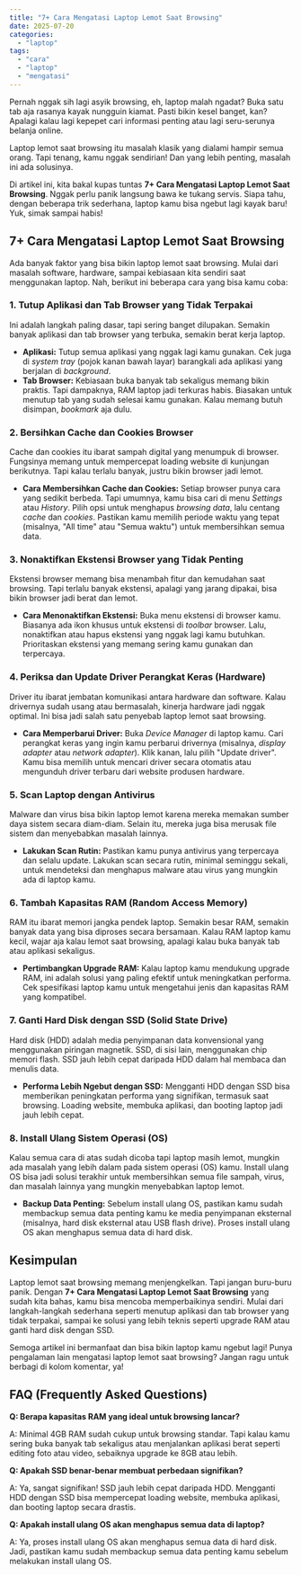 ```yaml
---
title: "7+ Cara Mengatasi Laptop Lemot Saat Browsing"
date: 2025-07-20
categories: 
  - "laptop"
tags: 
  - "cara"
  - "laptop"
  - "mengatasi"
---
```


Pernah nggak sih lagi asyik browsing, eh, laptop malah ngadat? Buka satu tab aja rasanya kayak nungguin kiamat. Pasti bikin kesel banget, kan? Apalagi kalau lagi kepepet cari informasi penting atau lagi seru-serunya belanja online.

Laptop lemot saat browsing itu masalah klasik yang dialami hampir semua orang. Tapi tenang, kamu nggak sendirian! Dan yang lebih penting, masalah ini ada solusinya.

Di artikel ini, kita bakal kupas tuntas **7+ Cara Mengatasi Laptop Lemot Saat Browsing**. Nggak perlu panik langsung bawa ke tukang servis. Siapa tahu, dengan beberapa trik sederhana, laptop kamu bisa ngebut lagi kayak baru! Yuk, simak sampai habis!

## 7+ Cara Mengatasi Laptop Lemot Saat Browsing

Ada banyak faktor yang bisa bikin laptop lemot saat browsing. Mulai dari masalah software, hardware, sampai kebiasaan kita sendiri saat menggunakan laptop. Nah, berikut ini beberapa cara yang bisa kamu coba:

### 1\. Tutup Aplikasi dan Tab Browser yang Tidak Terpakai

Ini adalah langkah paling dasar, tapi sering banget dilupakan. Semakin banyak aplikasi dan tab browser yang terbuka, semakin berat kerja laptop.

- **Aplikasi:** Tutup semua aplikasi yang nggak lagi kamu gunakan. Cek juga di _system tray_ (pojok kanan bawah layar) barangkali ada aplikasi yang berjalan di _background_.
- **Tab Browser:** Kebiasaan buka banyak tab sekaligus memang bikin praktis. Tapi dampaknya, RAM laptop jadi terkuras habis. Biasakan untuk menutup tab yang sudah selesai kamu gunakan. Kalau memang butuh disimpan, _bookmark_ aja dulu.

### 2\. Bersihkan Cache dan Cookies Browser

Cache dan cookies itu ibarat sampah digital yang menumpuk di browser. Fungsinya memang untuk mempercepat loading website di kunjungan berikutnya. Tapi kalau terlalu banyak, justru bikin browser jadi lemot.

- **Cara Membersihkan Cache dan Cookies:** Setiap browser punya cara yang sedikit berbeda. Tapi umumnya, kamu bisa cari di menu _Settings_ atau _History_. Pilih opsi untuk menghapus _browsing data_, lalu centang _cache_ dan _cookies_. Pastikan kamu memilih periode waktu yang tepat (misalnya, "All time" atau "Semua waktu") untuk membersihkan semua data.

### 3\. Nonaktifkan Ekstensi Browser yang Tidak Penting

Ekstensi browser memang bisa menambah fitur dan kemudahan saat browsing. Tapi terlalu banyak ekstensi, apalagi yang jarang dipakai, bisa bikin browser jadi berat dan lemot.

- **Cara Menonaktifkan Ekstensi:** Buka menu ekstensi di browser kamu. Biasanya ada ikon khusus untuk ekstensi di _toolbar_ browser. Lalu, nonaktifkan atau hapus ekstensi yang nggak lagi kamu butuhkan. Prioritaskan ekstensi yang memang sering kamu gunakan dan terpercaya.

### 4\. Periksa dan Update Driver Perangkat Keras (Hardware)

Driver itu ibarat jembatan komunikasi antara hardware dan software. Kalau drivernya sudah usang atau bermasalah, kinerja hardware jadi nggak optimal. Ini bisa jadi salah satu penyebab laptop lemot saat browsing.

- **Cara Memperbarui Driver:** Buka _Device Manager_ di laptop kamu. Cari perangkat keras yang ingin kamu perbarui drivernya (misalnya, _display adapter_ atau _network adapter_). Klik kanan, lalu pilih "Update driver". Kamu bisa memilih untuk mencari driver secara otomatis atau mengunduh driver terbaru dari website produsen hardware.

### 5\. Scan Laptop dengan Antivirus

Malware dan virus bisa bikin laptop lemot karena mereka memakan sumber daya sistem secara diam-diam. Selain itu, mereka juga bisa merusak file sistem dan menyebabkan masalah lainnya.

- **Lakukan Scan Rutin:** Pastikan kamu punya antivirus yang terpercaya dan selalu update. Lakukan scan secara rutin, minimal seminggu sekali, untuk mendeteksi dan menghapus malware atau virus yang mungkin ada di laptop kamu.

### 6\. Tambah Kapasitas RAM (Random Access Memory)

RAM itu ibarat memori jangka pendek laptop. Semakin besar RAM, semakin banyak data yang bisa diproses secara bersamaan. Kalau RAM laptop kamu kecil, wajar aja kalau lemot saat browsing, apalagi kalau buka banyak tab atau aplikasi sekaligus.

- **Pertimbangkan Upgrade RAM:** Kalau laptop kamu mendukung upgrade RAM, ini adalah solusi yang paling efektif untuk meningkatkan performa. Cek spesifikasi laptop kamu untuk mengetahui jenis dan kapasitas RAM yang kompatibel.

### 7\. Ganti Hard Disk dengan SSD (Solid State Drive)

Hard disk (HDD) adalah media penyimpanan data konvensional yang menggunakan piringan magnetik. SSD, di sisi lain, menggunakan chip memori flash. SSD jauh lebih cepat daripada HDD dalam hal membaca dan menulis data.

- **Performa Lebih Ngebut dengan SSD:** Mengganti HDD dengan SSD bisa memberikan peningkatan performa yang signifikan, termasuk saat browsing. Loading website, membuka aplikasi, dan booting laptop jadi jauh lebih cepat.

### 8\. Install Ulang Sistem Operasi (OS)

Kalau semua cara di atas sudah dicoba tapi laptop masih lemot, mungkin ada masalah yang lebih dalam pada sistem operasi (OS) kamu. Install ulang OS bisa jadi solusi terakhir untuk membersihkan semua file sampah, virus, dan masalah lainnya yang mungkin menyebabkan laptop lemot.

- **Backup Data Penting:** Sebelum install ulang OS, pastikan kamu sudah membackup semua data penting kamu ke media penyimpanan eksternal (misalnya, hard disk eksternal atau USB flash drive). Proses install ulang OS akan menghapus semua data di hard disk.

## Kesimpulan

Laptop lemot saat browsing memang menjengkelkan. Tapi jangan buru-buru panik. Dengan **7+ Cara Mengatasi Laptop Lemot Saat Browsing** yang sudah kita bahas, kamu bisa mencoba memperbaikinya sendiri. Mulai dari langkah-langkah sederhana seperti menutup aplikasi dan tab browser yang tidak terpakai, sampai ke solusi yang lebih teknis seperti upgrade RAM atau ganti hard disk dengan SSD.

Semoga artikel ini bermanfaat dan bisa bikin laptop kamu ngebut lagi! Punya pengalaman lain mengatasi laptop lemot saat browsing? Jangan ragu untuk berbagi di kolom komentar, ya!

## FAQ (Frequently Asked Questions)

**Q: Berapa kapasitas RAM yang ideal untuk browsing lancar?**

A: Minimal 4GB RAM sudah cukup untuk browsing standar. Tapi kalau kamu sering buka banyak tab sekaligus atau menjalankan aplikasi berat seperti editing foto atau video, sebaiknya upgrade ke 8GB atau lebih.

**Q: Apakah SSD benar-benar membuat perbedaan signifikan?**

A: Ya, sangat signifikan! SSD jauh lebih cepat daripada HDD. Mengganti HDD dengan SSD bisa mempercepat loading website, membuka aplikasi, dan booting laptop secara drastis.

**Q: Apakah install ulang OS akan menghapus semua data di laptop?**

A: Ya, proses install ulang OS akan menghapus semua data di hard disk. Jadi, pastikan kamu sudah membackup semua data penting kamu sebelum melakukan install ulang OS.
